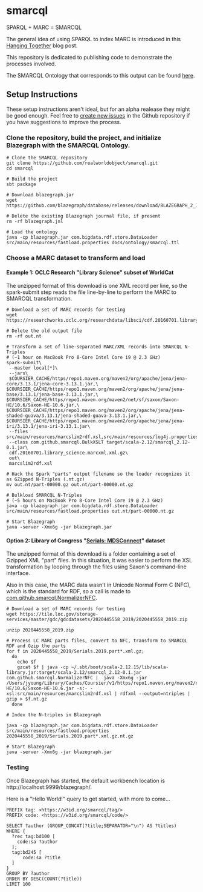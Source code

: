 # smarcql
SPARQL + MARC = SMARCQL

The general idea of using SPARQL to index MARC is introduced in
this [Hanging Together](https://hangingtogether.org/how-marc-can-sparql/) blog post.

This repository is dedicated to publishing code to demonstrate the processes
involved.

The SMARCQL Ontology that corresponds to this output can be found [here](https://realworldobject.github.io/smarcql/).

## Setup Instructions
These setup instructions aren't ideal, but for an alpha realease they might be good enough. Feel free
to [create new issues](https://github.com/realworldobject/smarcql/issues) in the Github repository if you have 
suggestions to improve the process.
### Clone the repository, build the project, and initialize Blazegraph with the SMARCQL Ontology.
```
# Clone the SMARCQL repository
git clone https://github.com/realworldobject/smarcql.git
cd smarcql

# Build the project
sbt package

# Download blazegraph.jar
wget https://github.com/blazegraph/database/releases/download/BLAZEGRAPH_2_1_6_RC/blazegraph.jar

# Delete the existing Blazegraph journal file, if present
rm -rf blazegraph.jnl

# Load the ontology
java -cp blazegraph.jar com.bigdata.rdf.store.DataLoader src/main/resources/fastload.properties docs/ontology/smarcql.ttl
```

### Choose a MARC dataset to transform and load

#### Example 1: OCLC Research "Library Science" subset of WorldCat

The unzipped format of this download is one XML record per line, so the spark-submit step reads the file line-by-line 
to perform the MARC to SMARCQL transformation.

```
# Download a set of MARC records for testing
wget https://researchworks.oclc.org/researchdata/libsci/cdf.20160701.library_science.marcxml.xml.gz

# Delete the old output file
rm -rf out.nt

# Transform a set of line-separated MARC/XML records into SMARCQL N-Triples
# (~1 hour on MacBook Pro 8-Core Intel Core i9 @ 2.3 GHz)
spark-submit\
 --master local[*]\
 --jars\
 $COURSIER_CACHE/https/repo1.maven.org/maven2/org/apache/jena/jena-core/3.13.1/jena-core-3.13.1.jar,\
$COURSIER_CACHE/https/repo1.maven.org/maven2/org/apache/jena/jena-base/3.13.1/jena-base-3.13.1.jar,\
$COURSIER_CACHE/https/repo1.maven.org/maven2/net/sf/saxon/Saxon-HE/10.6/Saxon-HE-10.6.jar,\
$COURSIER_CACHE/https/repo1.maven.org/maven2/org/apache/jena/jena-shaded-guava/3.13.1/jena-shaded-guava-3.13.1.jar,\
$COURSIER_CACHE/https/repo1.maven.org/maven2/org/apache/jena/jena-iri/3.13.1/jena-iri-3.13.1.jar\
 --files src/main/resources/marcslim2rdf.xsl,src/main/resources/log4j.properties\
 --class com.github.smarcql.BulkXSLT target/scala-2.12/smarcql_2.12-0.1.jar\
 cdf.20160701.library_science.marcxml.xml.gz\
 out\
 marcslim2rdf.xsl
 
# Hack the Spark "parts" output filename so the loader recognizes it as GZipped N-Triples (.nt.gz)
mv out.nt/part-00000.gz out.nt/part-00000.nt.gz

# Bulkload SMARCQL N-Triples
# (~5 hours on MacBook Pro 8-Core Intel Core i9 @ 2.3 GHz)
java -cp blazegraph.jar com.bigdata.rdf.store.DataLoader src/main/resources/fastload.properties out.nt/part-00000.nt.gz

# Start Blazegraph
java -server -Xmx6g -jar blazegraph.jar
```

#### Option 2: Library of Congress "[Serials: MDSConnect](https://www.loc.gov/item/2020445558)" dataset

The unzipped format of this download is a folder containing a set of Gzipped XML "part" files. In this situation, it
was easier to perform the XSL transformation by looping through the files using Saxon's command-line interface.

Also in this case, the MARC data wasn't in Unicode Normal Form C (NFC), which is the standard for RDF, so a call is 
made to [com.github.smarcql.NormalizerNFC](https://github.com/realworldobject/smarcql/blob/main/src/main/scala/com/github/smarcql/NormalizerNFC.scala).

```
# Download a set of MARC records for testing
wget https://tile.loc.gov/storage-services/master/gdc/gdcdatasets/2020445558_2019/2020445558_2019.zip

unzip 2020445558_2019.zip

# Process LC MARC parts files, convert to NFC, transform to SMARCQL RDF and Gzip the parts
for f in 2020445558_2019/Serials.2019.part*.xml.gz;
  do
    echo $f
    gzcat $f | java -cp ~/.sbt/boot/scala-2.12.15/lib/scala-library.jar:target/scala-2.12/smarcql_2.12-0.1.jar com.github.smarcql.NormalizerNFC |  java -Xmx6g -jar /Users/jyoung/Library/Caches/Coursier/v1/https/repo1.maven.org/maven2/net/sf/saxon/Saxon-HE/10.6/Saxon-HE-10.6.jar -s:- -xsl:src/main/resources/marcslim2rdf.xsl | rdfxml --output=ntriples | gzip > $f.nt.gz
  done

# Index the N-triples in Blazegraph

java -cp blazegraph.jar com.bigdata.rdf.store.DataLoader src/main/resources/fastload.properties 2020445558_2019/Serials.2019.part*.xml.gz.nt.gz

# Start Blazegraph
java -server -Xmx6g -jar blazegraph.jar
```

### Testing
Once Blazegraph has started, the default workbench location is http://localhost:9999/blazegraph/.

Here is a "Hello World!" query to get started, with more to come...
```
PREFIX tag: <https://w3id.org/smarcql/tag/>
PREFIX code: <https://w3id.org/smarcql/code/>

SELECT ?author (GROUP_CONCAT(?title;SEPARATOR="\n") AS ?titles)
WHERE {
  ?rec tag:bd100 [
    code:sa ?author
  ];
  tag:bd245 [
      code:sa ?title
  ]
}
GROUP BY ?author
ORDER BY DESC(COUNT(?title))
LIMIT 100
```